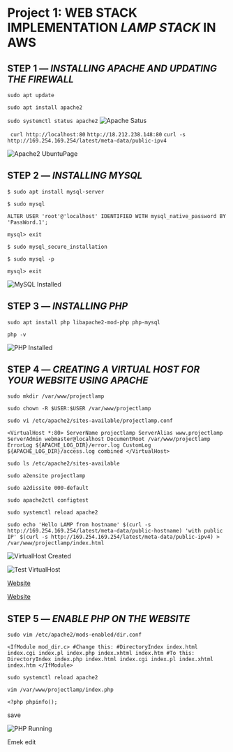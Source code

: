 
# **Project 1: WEB STACK IMPLEMENTATION *LAMP STACK* IN AWS**

## STEP 1 — *INSTALLING APACHE AND UPDATING THE FIREWALL*

`sudo apt update`

`sudo apt install apache2`

`sudo systemctl status apache2`
![Apache Satus](./images/Apache-Status.PNG)

` curl http://localhost:80`
`http://18.212.238.148:80`
`curl -s http://169.254.169.254/latest/meta-data/public-ipv4`

![Apache2 UbuntuPage](./Images/Apache2-UbuntuPage.PNG)


## STEP 2 — *INSTALLING MYSQL*

`$ sudo apt install mysql-server`

`$ sudo mysql`

`ALTER USER 'root'@'localhost' IDENTIFIED WITH mysql_native_password BY 'PassWord.1';`

`mysql> exit`

`$ sudo mysql_secure_installation`

`$ sudo mysql -p`

`mysql> exit`

![MySQL Installed](./Images/MySQL-Connected.PNG)


## STEP 3 — *INSTALLING PHP*

`sudo apt install php libapache2-mod-php php-mysql`

`php -v`

![PHP Installed](./Images/PHP-Installed.PNG)

## STEP 4 — *CREATING A VIRTUAL HOST FOR YOUR WEBSITE USING APACHE*

`sudo mkdir /var/www/projectlamp`

`sudo chown -R $USER:$USER /var/www/projectlamp`

`sudo vi /etc/apache2/sites-available/projectlamp.conf`

`<VirtualHost *:80>
    ServerName projectlamp
    ServerAlias www.projectlamp 
    ServerAdmin webmaster@localhost
    DocumentRoot /var/www/projectlamp
    ErrorLog ${APACHE_LOG_DIR}/error.log
    CustomLog ${APACHE_LOG_DIR}/access.log combined
</VirtualHost>`

`sudo ls /etc/apache2/sites-available`

`sudo a2ensite projectlamp`

`sudo a2dissite 000-default`

`sudo apache2ctl configtest`

`sudo systemctl reload apache2`

`sudo echo 'Hello LAMP from hostname' $(curl -s http://169.254.169.254/latest/meta-data/public-hostname) 'with public IP' $(curl -s http://169.254.169.254/latest/meta-data/public-ipv4) > /var/www/projectlamp/index.html`

![VirtualHost Created](./Images/VirtualHost-Created.PNG)

![Test VirtualHost](./Images/Test-Virtualhost.PNG)

[Website](https://18.212.238.148:80)

[Website](https://ec2-18.212.238.148.compute-1.amazonaws.com:80)


## STEP 5 — *ENABLE PHP ON THE WEBSITE*

`sudo vim /etc/apache2/mods-enabled/dir.conf`

`<IfModule mod_dir.c>
        #Change this:
        #DirectoryIndex index.html index.cgi index.pl index.php index.xhtml index.htm
        #To this:
        DirectoryIndex index.php index.html index.cgi index.pl index.xhtml index.htm
</IfModule>`

`sudo systemctl reload apache2`

`vim /var/www/projectlamp/index.php`

`<?php
phpinfo();`

save

![PHP Running](./Images/PHP-Running.PNG)


Emek edit







